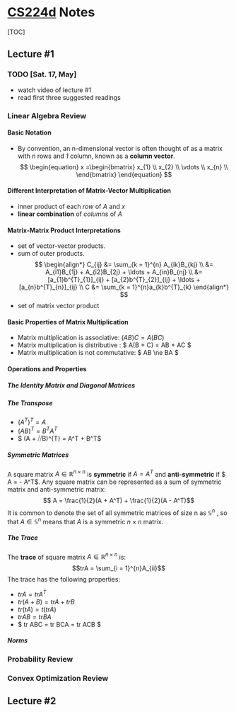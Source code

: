 # [CS224d](http://cs224d.stanford.edu/) Notes
[TOC]

## Lecture #1
### TODO [Sat. 17, May]
- watch video of lecture #1
- read first three suggested readings

### Linear Algebra Review
#### Basic Notation

 - By convention, an n-dimensional vector is often thought of as a matrix with *n* rows and *1* column, known as a **column vector**. $$  \begin{equation}
     x =\begin{bmatrix}
         x_{1} \\
         x_{2} \\
         \vdots \\
         x_{n} \\
        \end{bmatrix}
  \end{equation} $$
  
#### Different Interpretation of Matrix-Vector Multiplication

 - inner product of each *row* of $A$ and $x$
 - **linear combination** of *columns* of $A$

 
#### Matrix-Matrix Product Interpretations
 - set of vector-vector products.
 - sum of outer products. $$ \begin{align*} 
C_{ij} &= \sum_{k = 1}^{n} A_{ik}B_{kj} \\
 &= A_{i1}B_{1j} + A_{i2}B_{2j} + \ldots + A_{in}B_{nj} \\
 &= [a_{1}b^{T}_{1}]_{ij} + [a_{2}b^{T}_{2}]_{ij} + \ldots + [a_{n}b^{T}_{n}]_{ij} \\ 
C &= \sum_{k = 1}^{n}a_{k}b^{T}_{k}
\end{align*}
$$
 - set of matrix vector product

#### Basic Properties of Matrix Multiplication
- Matrix multiplication is associative: $(AB)C = A(BC)$ 
- Matrix multiplication is distributive : $ A(B + C) = AB + AC $
- Matrix multiplication is not commutative: $ AB \ne BA $

#### Operations and Properties
##### The Identity Matrix and Diagonal Matrices
##### The Transpose
- $(A^{T})^{T} = A$
- $(AB)^{T} = B^TA^T$
- $ (A + ⧸⧸B)^{T} = A^T + B^T$ 
##### Symmetric Matrices
A square matrix $A \in \mathbb{R} ^{n×n}$ is **symmetric** if $A = A^T$ and **anti-symmetric** if $ A = - A^T$.
Any square matrix can be represented as a sum of symmetric matrix and anti-symmetric matrix:
$$ A = \frac{1}{2}(A + A^T) + \frac{1}{2}(A - A^T)$$
 It is common to denote the set of all symmetric matrices of size n as $\mathbb{S}^n$ , so that $A \in \mathbb{S}^n$ means that $A$ is a symmetric $n \times n$ matrix.

##### The Trace
The **trace** of square matrix $A \in \mathbb{R} ^{n×n}$ is: $$trA = \sum_{i = 1}^{n}A_{ii}$$
The trace has the following properties:
- $trA = trA^T$
- $tr(A + B) = trA + trB$
- $tr(tA) = t(trA)$
- $tr AB = tr BA$
- $ tr ABC = tr BCA = tr ACB $

##### Norms



### Probability Review

### Convex Optimization Review



## Lecture #2